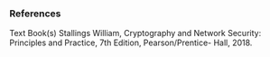 ### References

Text Book(s)
Stallings William, Cryptography and Network Security: Principles and Practice, 7th Edition, Pearson/Prentice-
Hall, 2018.

